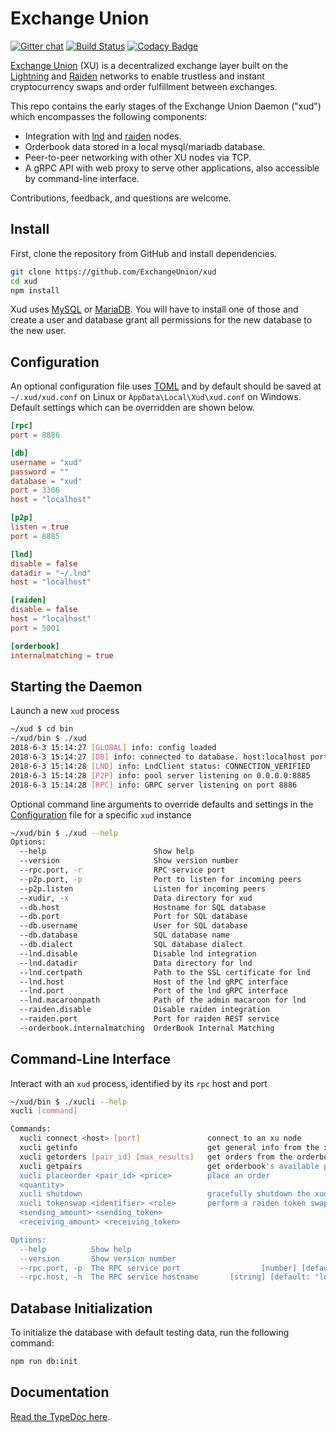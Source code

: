 # Exchange Union

[![Gitter chat](https://img.shields.io/badge/chat-on%20gitter-rose.svg)](https://gitter.im/exchangeunion/Lobby)
[![Build Status](https://travis-ci.org/ExchangeUnion/xud.svg?branch=master)](https://travis-ci.org/ExchangeUnion/xud)
[![Codacy Badge](https://api.codacy.com/project/badge/Grade/87238907485845eb879bd61c65561775)](https://www.codacy.com/app/sangaman/xud?utm_source=github.com&amp;utm_medium=referral&amp;utm_content=ExchangeUnion/xud&amp;utm_campaign=Badge_Grade)

[Exchange Union](https://www.exchangeunion.com/) (XU) is a decentralized exchange layer built on the [Lightning](http://lightning.network/) and [Raiden](https://raiden.network/) networks to enable trustless and instant cryptocurrency swaps and order fulfillment between exchanges.

This repo contains the early stages of the Exchange Union Daemon ("xud") which encompasses the following components:

* Integration with [lnd](https://github.com/lightningnetwork/lnd) and [raiden](https://github.com/raiden-network/raiden) nodes.
* Orderbook data stored in a local mysql/mariadb database.
* Peer-to-peer networking with other XU nodes via TCP.
* A gRPC API with web proxy to serve other applications, also accessible by command-line interface.

Contributions, feedback, and questions are welcome.

## Install

First, clone the repository from GitHub and install dependencies.

```bash
git clone https://github.com/ExchangeUnion/xud
cd xud
npm install
```

Xud uses [MySQL](https://www.mysql.com/) or [MariaDB](https://mariadb.org/). You will have to install one of those and create a user and database grant all permissions for the new database to the new user.

## Configuration

An optional configuration file uses [TOML](https://github.com/toml-lang/toml) and by default should be saved at  `~/.xud/xud.conf` on Linux or `AppData\Local\Xud\xud.conf` on Windows. Default settings which can be overridden are shown below.

```toml
[rpc]
port = 8886

[db]
username = "xud"
password = ""
database = "xud"
port = 3306
host = "localhost"

[p2p]
listen = true
port = 8885

[lnd]
disable = false
datadir = "~/.lnd"
host = "localhost"

[raiden]
disable = false
host = "localhost"
port = 5001

[orderbook]
internalmatching = true
```

## Starting the Daemon

Launch a new `xud` process

```bash
~/xud $ cd bin
~/xud/bin $ ./xud
2018-6-3 15:14:27 [GLOBAL] info: config loaded
2018-6-3 15:14:27 [DB] info: connected to database. host:localhost port:3306 database:xud dialect:mysql
2018-6-3 15:14:28 [LND] info: LndClient status: CONNECTION_VERIFIED
2018-6-3 15:14:28 [P2P] info: pool server listening on 0.0.0.0:8885
2018-6-3 15:14:28 [RPC] info: GRPC server listening on port 8886
```

Optional command line arguments to override defaults and settings in the [Configuration](#configuration) file for a specific `xud` instance

```bash
~/xud/bin $ ./xud --help
Options:
  --help                        Show help                              [boolean]
  --version                     Show version number                    [boolean]
  --rpc.port, -r                RPC service port                        [number]
  --p2p.port, -p                Port to listen for incoming peers       [number]
  --p2p.listen                  Listen for incoming peers              [boolean]
  --xudir, -x                   Data directory for xud                  [string]
  --db.host                     Hostname for SQL database               [string]
  --db.port                     Port for SQL database                   [number]
  --db.username                 User for SQL database                   [string]
  --db.database                 SQL database name                       [string]
  --db.dialect                  SQL database dialect                    [string]
  --lnd.disable                 Disable lnd integration                [boolean]
  --lnd.datadir                 Data directory for lnd                  [string]
  --lnd.certpath                Path to the SSL certificate for lnd     [string]
  --lnd.host                    Host of the lnd gRPC interface          [string]
  --lnd.port                    Port of the lnd gRPC interface          [number]
  --lnd.macaroonpath            Path of the admin macaroon for lnd      [string]
  --raiden.disable              Disable raiden integration             [boolean]
  --raiden.port                 Port for raiden REST service            [number]
  --orderbook.internalmatching  OrderBook Internal Matching            [boolean]
```

## Command-Line Interface

Interact with an `xud` process, identified by its `rpc` host and port

```bash
~/xud/bin $ ./xucli --help
xucli [command]

Commands:
  xucli connect <host> [port]               connect to an xu node
  xucli getinfo                             get general info from the xud node
  xucli getorders [pair_id] [max_results]   get orders from the orderbook
  xucli getpairs                            get orderbook's available pairs
  xucli placeorder <pair_id> <price>        place an order
  <quantity>
  xucli shutdown                            gracefully shutdown the xud node
  xucli tokenswap <identifier> <role>       perform a raiden token swap
  <sending_amount> <sending_token>
  <receiving_amount> <receiving_token>

Options:
  --help          Show help                                            [boolean]
  --version       Show version number                                  [boolean]
  --rpc.port, -p  The RPC service port                  [number] [default: 8886]
  --rpc.host, -h  The RPC service hostname       [string] [default: "localhost"]
```

## Database Initialization

To initialize the database with default testing data, run the following command:

```bash
npm run db:init
```

## Documentation

[Read the TypeDoc here](https://exchangeunion.github.io/xud-typedoc/).
